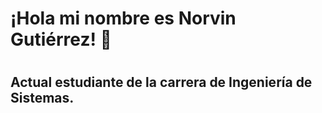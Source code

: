 
<h1> ¡Hola mi nombre es Norvin Gutiérrez!  👋<h1>
 <h2> Actual estudiante de la carrera de Ingeniería de Sistemas. <h2>
<!--
**NorvinSan/NorvinSan** is a ✨ _special_ ✨ repository because its `README.md` (this file) appears on your GitHub profile.

Here are some ideas to get you started:

- 🔭 I’m currently working on ...
- 🌱 I’m currently learning ...
- 👯 I’m looking to collaborate on ...
- 🤔 I’m looking for help with ...
- 💬 Ask me about ...
- 📫 How to reach me: ...
- 😄 Pronouns: ...
- ⚡ Fun fact: ...
-->
